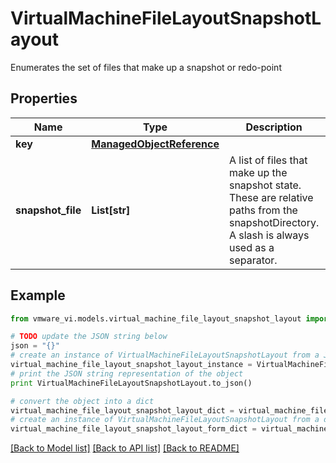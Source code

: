 # VirtualMachineFileLayoutSnapshotLayout

Enumerates the set of files that make up a snapshot or redo-point 

## Properties
Name | Type | Description | Notes
------------ | ------------- | ------------- | -------------
**key** | [**ManagedObjectReference**](ManagedObjectReference.md) |  | 
**snapshot_file** | **List[str]** | A list of files that make up the snapshot state.  These are relative paths from the snapshotDirectory. A slash is always used as a separator.  | 

## Example

```python
from vmware_vi.models.virtual_machine_file_layout_snapshot_layout import VirtualMachineFileLayoutSnapshotLayout

# TODO update the JSON string below
json = "{}"
# create an instance of VirtualMachineFileLayoutSnapshotLayout from a JSON string
virtual_machine_file_layout_snapshot_layout_instance = VirtualMachineFileLayoutSnapshotLayout.from_json(json)
# print the JSON string representation of the object
print VirtualMachineFileLayoutSnapshotLayout.to_json()

# convert the object into a dict
virtual_machine_file_layout_snapshot_layout_dict = virtual_machine_file_layout_snapshot_layout_instance.to_dict()
# create an instance of VirtualMachineFileLayoutSnapshotLayout from a dict
virtual_machine_file_layout_snapshot_layout_form_dict = virtual_machine_file_layout_snapshot_layout.from_dict(virtual_machine_file_layout_snapshot_layout_dict)
```
[[Back to Model list]](../README.md#documentation-for-models) [[Back to API list]](../README.md#documentation-for-api-endpoints) [[Back to README]](../README.md)


